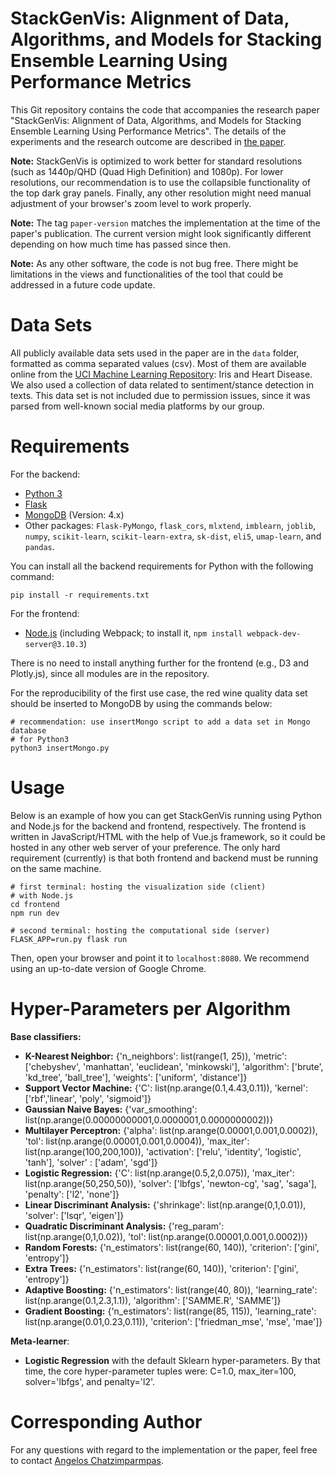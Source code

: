 # StackGenVis: Alignment of Data, Algorithms, and Models for Stacking Ensemble Learning Using Performance Metrics

This Git repository contains the code that accompanies the research paper "StackGenVis: Alignment of Data, Algorithms, and Models for Stacking Ensemble Learning Using Performance Metrics". The details of the experiments and the research outcome are described in [the paper](https://doi.org/10.1109/TVCG.2020.3030352).

**Note:** StackGenVis is optimized to work better for standard resolutions (such as 1440p/QHD (Quad High Definition) and 1080p). For lower resolutions, our recommendation is to use the collapsible functionality of the top dark gray panels. Finally, any other resolution might need manual adjustment of your browser's zoom level to work properly.

**Note:** The tag `paper-version` matches the implementation at the time of the paper's publication. The current version might look significantly different depending on how much time has passed since then.

**Note:** As any other software, the code is not bug free. There might be limitations in the views and functionalities of the tool that could be addressed in a future code update.

# Data Sets #
All publicly available data sets used in the paper are in the `data` folder, formatted as comma separated values (csv). 
Most of them are available online from the [UCI Machine Learning Repository](http://archive.ics.uci.edu/ml/index.php): Iris and Heart Disease. We also used a collection of data related to sentiment/stance detection in texts. This data set is not included due to permission issues, since it was parsed from well-known social media platforms by our group.

# Requirements #
For the backend:
- [Python 3](https://www.python.org/downloads/)
- [Flask](https://palletsprojects.com/p/flask/)
- [MongoDB](https://www.mongodb.com/try/download/community) (Version: 4.x)
- Other packages: `Flask-PyMongo`, `flask_cors`, `mlxtend`, `imblearn`, `joblib`, `numpy`, `scikit-learn`, `scikit-learn-extra`, `sk-dist`, `eli5`, `umap-learn`, and `pandas`.

You can install all the backend requirements for Python with the following command:
```
pip install -r requirements.txt
```

For the frontend:
- [Node.js](https://nodejs.org/en/) (including Webpack; to install it, `npm install webpack-dev-server@3.10.3`)

There is no need to install anything further for the frontend (e.g., D3 and Plotly.js), since all modules are in the repository.

For the reproducibility of the first use case, the red wine quality data set should be inserted to MongoDB by using the commands below:
```
# recommendation: use insertMongo script to add a data set in Mongo database
# for Python3
python3 insertMongo.py
```

# Usage #
Below is an example of how you can get StackGenVis running using Python and Node.js for the backend and frontend, respectively. The frontend is written in JavaScript/HTML with the help of Vue.js framework, so it could be hosted in any other web server of your preference. The only hard requirement (currently) is that both frontend and backend must be running on the same machine. 
```
# first terminal: hosting the visualization side (client)
# with Node.js
cd frontend
npm run dev
```

```
# second terminal: hosting the computational side (server)
FLASK_APP=run.py flask run
```

Then, open your browser and point it to `localhost:8080`. We recommend using an up-to-date version of Google Chrome.

# Hyper-Parameters per Algorithm #
**Base classifiers:**
- **K-Nearest Neighbor:** {'n_neighbors': list(range(1, 25)), 'metric': ['chebyshev', 'manhattan', 'euclidean', 'minkowski'], 'algorithm': ['brute', 'kd_tree', 'ball_tree'], 'weights': ['uniform', 'distance']}
- **Support Vector Machine:** {'C': list(np.arange(0.1,4.43,0.11)), 'kernel': ['rbf','linear', 'poly', 'sigmoid']}
- **Gaussian Naive Bayes:** {'var_smoothing': list(np.arange(0.00000000001,0.0000001,0.0000000002))}
- **Multilayer Perceptron:** {'alpha': list(np.arange(0.00001,0.001,0.0002)), 'tol': list(np.arange(0.00001,0.001,0.0004)), 'max_iter': list(np.arange(100,200,100)), 'activation': ['relu', 'identity', 'logistic', 'tanh'], 'solver' : ['adam', 'sgd']}
- **Logistic Regression:** {'C': list(np.arange(0.5,2,0.075)), 'max_iter': list(np.arange(50,250,50)), 'solver': ['lbfgs', 'newton-cg', 'sag', 'saga'], 'penalty': ['l2', 'none']}
- **Linear Discriminant Analysis:** {'shrinkage': list(np.arange(0,1,0.01)), 'solver': ['lsqr', 'eigen']}
- **Quadratic Discriminant Analysis:** {'reg_param': list(np.arange(0,1,0.02)), 'tol': list(np.arange(0.00001,0.001,0.0002))}
- **Random Forests:** {'n_estimators': list(range(60, 140)), 'criterion': ['gini', 'entropy']}
- **Extra Trees:** {'n_estimators': list(range(60, 140)), 'criterion': ['gini', 'entropy']}
- **Adaptive Boosting:** {'n_estimators': list(range(40, 80)), 'learning_rate': list(np.arange(0.1,2.3,1.1)), 'algorithm': ['SAMME.R', 'SAMME']} 
- **Gradient Boosting:** {'n_estimators': list(range(85, 115)), 'learning_rate': list(np.arange(0.01,0.23,0.11)), 'criterion': ['friedman_mse', 'mse', 'mae']}

**Meta-learner**: 
- **Logistic Regression** with the default Sklearn hyper-parameters. By that time, the core hyper-parameter tuples were: C=1.0, max_iter=100, solver='lbfgs', and penalty='l2'.

# Corresponding Author #
For any questions with regard to the implementation or the paper, feel free to contact [Angelos Chatzimparmpas](mailto:angelos.chatzimparmpas@lnu.se).
